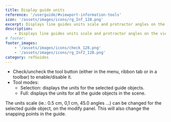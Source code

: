 ```yaml
---
title: Display guide units
reference: '/userguide/#viewport-information-tools'
icon: '/assets/images/icons/rg_Inf_128.png'
excerpt: Displays line guides units scale and protractor angles on the viewport.
description:
    - Displays line guides units scale and protractor angles on the viewport.
# footer:
footer_images:
    - '/assets/images/icons/check_128.png'
    - '/assets/images/icons/rg_Inf2_128.png'
category: refGuides
---
```


* Check/uncheck the tool button (either in the menu, ribbon tab or in a toolbar) to enable/disable it.
* Tool modes:
  * Selection: displays the units for the selected guide objects.
  * Full: displays the units for all the guide objects in the scene.

The units scale (ie.: 0.5 cm, 0,1 cm, 45.0 angles ...) can be changed for the selected guide object, on the modify panel. This will also change the snapping points in the guide.
